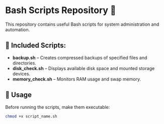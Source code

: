 # Bash Scripts Repository 🚀

This repository contains useful Bash scripts for system administration and automation.

## 📜 Included Scripts:
- **backup.sh** – Creates compressed backups of specified files and directories.
- **disk_check.sh** – Displays available disk space and mounted storage devices.
- **memory_check.sh** – Monitors RAM usage and swap memory.

## 🔧 Usage
Before running the scripts, make them executable:
```bash
chmod +x script_name.sh
